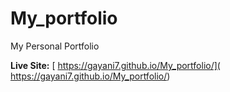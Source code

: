 # My_portfolio
My Personal Portfolio

**Live Site:** [ https://gayani7.github.io/My_portfolio/]( https://gayani7.github.io/My_portfolio/)

